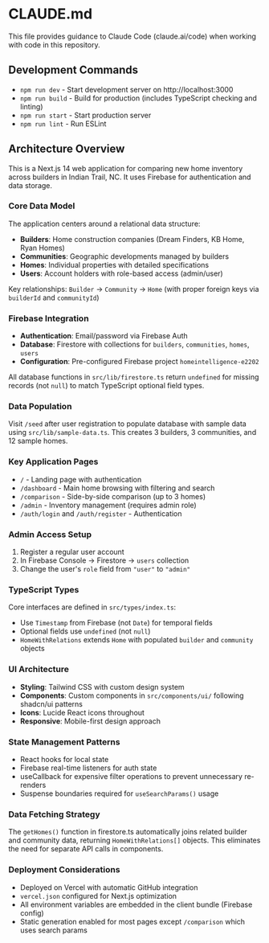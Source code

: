 # CLAUDE.md

This file provides guidance to Claude Code (claude.ai/code) when working with code in this repository.

## Development Commands

- `npm run dev` - Start development server on http://localhost:3000
- `npm run build` - Build for production (includes TypeScript checking and linting)
- `npm run start` - Start production server
- `npm run lint` - Run ESLint

## Architecture Overview

This is a Next.js 14 web application for comparing new home inventory across builders in Indian Trail, NC. It uses Firebase for authentication and data storage.

### Core Data Model

The application centers around a relational data structure:

- **Builders**: Home construction companies (Dream Finders, KB Home, Ryan Homes)
- **Communities**: Geographic developments managed by builders
- **Homes**: Individual properties with detailed specifications
- **Users**: Account holders with role-based access (admin/user)

Key relationships: `Builder` → `Community` → `Home` (with proper foreign keys via `builderId` and `communityId`)

### Firebase Integration

- **Authentication**: Email/password via Firebase Auth
- **Database**: Firestore with collections for `builders`, `communities`, `homes`, `users`
- **Configuration**: Pre-configured Firebase project `homeintelligence-e2202`

All database functions in `src/lib/firestore.ts` return `undefined` for missing records (not `null`) to match TypeScript optional field types.

### Data Population

Visit `/seed` after user registration to populate database with sample data using `src/lib/sample-data.ts`. This creates 3 builders, 3 communities, and 12 sample homes.

### Key Application Pages

- `/` - Landing page with authentication
- `/dashboard` - Main home browsing with filtering and search
- `/comparison` - Side-by-side comparison (up to 3 homes) 
- `/admin` - Inventory management (requires admin role)
- `/auth/login` and `/auth/register` - Authentication

### Admin Access Setup

1. Register a regular user account
2. In Firebase Console → Firestore → `users` collection
3. Change the user's `role` field from `"user"` to `"admin"`

### TypeScript Types

Core interfaces are defined in `src/types/index.ts`:
- Use `Timestamp` from Firebase (not `Date`) for temporal fields
- Optional fields use `undefined` (not `null`)
- `HomeWithRelations` extends `Home` with populated `builder` and `community` objects

### UI Architecture

- **Styling**: Tailwind CSS with custom design system
- **Components**: Custom components in `src/components/ui/` following shadcn/ui patterns
- **Icons**: Lucide React icons throughout
- **Responsive**: Mobile-first design approach

### State Management Patterns

- React hooks for local state
- Firebase real-time listeners for auth state
- useCallback for expensive filter operations to prevent unnecessary re-renders
- Suspense boundaries required for `useSearchParams()` usage

### Data Fetching Strategy

The `getHomes()` function in firestore.ts automatically joins related builder and community data, returning `HomeWithRelations[]` objects. This eliminates the need for separate API calls in components.

### Deployment Considerations

- Deployed on Vercel with automatic GitHub integration
- `vercel.json` configured for Next.js optimization
- All environment variables are embedded in the client bundle (Firebase config)
- Static generation enabled for most pages except `/comparison` which uses search params